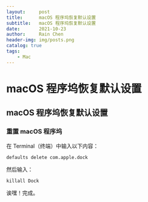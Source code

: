 ```yaml
---
layout:     post
title:      macOS 程序坞恢复默认设置
subtitle:   macOS 程序坞恢复默认设置
date:       2021-10-23
author:     Rain Chen
header-img: img/posts.png
catalog: true
tags:
    - Mac
---
```


# macOS 程序坞恢复默认设置

## macOS 程序坞恢复默认设置

### 重置 macOS 程序坞

在 Terminal（终端）中输入以下内容：

```shell
defaults delete com.apple.dock
```

然后输入：

```shell
killall Dock
```

诶嘿！完成。
